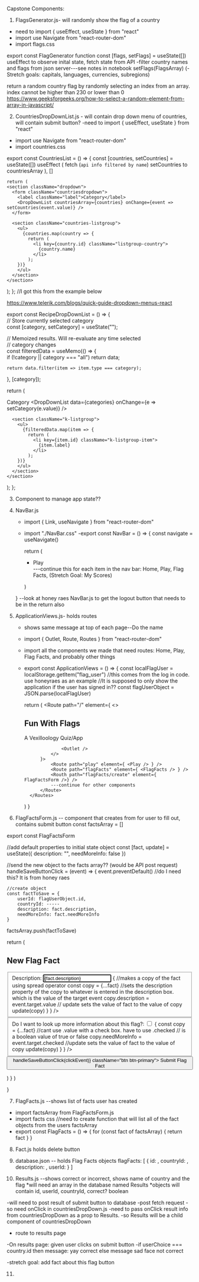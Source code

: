 Capstone Components:
1. FlagsGenerator.js- will randomly show the flag of a country

- need to import { useEffect, useState } from "react"
- import use Navigate from "react-router-dom"
- import flags.css

export const FlagGenerator function
const [flags, setFlags] = useState([])
useEffect to observe inital state, fetch state from API
-filter country names and flags from json server---see notes in notebook
setFlags(FlagsArray)
(-Stretch goals: capitals, languages, currencies, subregions)



return a random country flag by randomly selecting an index from an array. index cannot be higher than 230 or lower than 0
https://www.geeksforgeeks.org/how-to-select-a-random-element-from-array-in-javascript/




2. CountriesDropDownList.js - will contain drop down menu of countries, will contain submit button?
 -need to import { useEffect, useState } from "react"
- import use Navigate from "react-router-dom"
- import countries.css

export const CountriesList = () => {
    const [countries, setCountries] = useState([])
    useEffect (
        fetch (`api info filtered by name`)
        setCountries to countriesArray
    ),
    []


    return (
    <section className="dropdown">
      <form className="countriesdropdown">
        <label className="label">Category</label>
        <DropDownList countriesArray={countries} onChange={event => setCountries(event.value)} />
      </form>

      <section className="countries-listgroup">
        <ul>
          {countries.map(country => {
            return (
              <li key={country.id} className="listgroup-country">
                {country.name}
              </li>
            );
        })}
        </ul>
      </section>
    </section>
  );
};
//I got this from the example below


https://www.telerik.com/blogs/quick-guide-dropdown-menus-react

export const RecipeDropDownList = () => {  
  // Store currently selected category  
  const [category, setCategory] = useState("");  
  
  // Memoized results. Will re-evaluate any time selected  
  // category changes  
  const filteredData = useMemo(() => {  
    if (!category || category === "all") return data;  
  
    return data.filter(item => item.type === category);  
}, [category]);  

return (
    <section className="k-my-8">
      <form className="k-form k-mb-4">
        <label className="k-label k-mb-3">Category</label>
        <DropDownList data={categories} onChange={e => setCategory(e.value)} />
      </form>

      <section className="k-listgroup">
        <ul>
          {filteredData.map(item => {
            return (
              <li key={item.id} className="k-listgroup-item">
                {item.label}
              </li>
            );
        })}
        </ul>
      </section>
    </section>
  );
};






3. Component to manage app state??



4. NavBar.js
    - import { Link, useNavigate } from "react-router-dom"
    - import "./NavBar.css"
    -export const NavBar = () => {
        const navigate = useNavigate()

        return (
            <ul className="navbar">
            <li className="navbar_item active">
                <Link className="navbar_link" to="/Play">Play</Link>
            </li>
            ---continue this for each item in the nav bar: Home, Play, Flag Facts, (Stretch Goal: My Scores)

        </ul>
        )
    }
    --look at honey raes NavBar.js to get the logout button that needs to be in the return also



5. ApplicationViews.js- holds routes
    - <Outlet /> shows same message at top of each page--Do the name 
    - import { Outlet, Route, Routes } from "react-router-dom"
    - import all the components we made that need routes: Home, Play, Flag Facts, and probably other things
    - export const ApplicationViews = () => {
        const localFlagUser = localStorage.getItem("flag_user")
        //this comes from the log in code. use honeyraes as an example
        //It is supposed to only show the application if the user has signed in??
        const flagUserObject = JSON.parse(localFlagUser)

        return (
            <Routes>
                <Route path="/" element={
                    <>
                        <h1 className="title--main">Fun With Flags</h1>
                        <div>A Vexilloology Quiz/App</div>

                        <Outlet />
                    </>
                }>
                    <Route path="play" element={ <Play /> } />
                    <Route path="flagFacts" element={ <FlagFacts /> } />
                    <Routh path="flagFacts/create" element={ FlagFactsForm />} />
                    ---continue for other components
                </Route>
            </Routes>
        )
    }




6. FlagFactsForm.js -- component that creates from for user to fill out, contains submit button
const factsArray = []

export const FlagFactsForm 


//add default properties to initial state object
const [fact, update] = useState({
    description: "",
    needMoreInfo: false
})

//send the new object to the facts array?? (would be API post request)
handleSaveButtonClick = (event) => {
    event.preventDefault()   //do I need this? It is from honey raes

    //create object 
    const factToSave = {
        userId: flagUserObject.id,
        countryId: -----
        description: fact.description,
        needMoreInfo: fact.needMoreInfo
    }

factsArray.push(factToSave)

return (
 <form className="factForm">
            <h2 className="factForm__title">New Flag Fact</h2>
            <fieldset>
                <div className="form-group">
                    <label htmlFor="description">Description:</label>
                    <input
                        required autoFocus
                        type="text"
                        className="form-control"
                        placeholder="Type fact here"
                        value={fact.description}
                        onChange={
                            (event) => {
                                //makes a copy of the fact using spread operator
                                const copy = {...fact}
                                //sets the description property of the copy to whatever is entered in the description box. which is the value of the target event
                                copy.description = event.target.value
                               // update sets the value of fact to the value of copy
                                update(copy)
                            }
                        } />
                </div>
            </fieldset>
            <fieldset>
                <div className="form-group">
                    <label htmlFor="name">Do I want to look up more information about this flag?:</label>
                    <input type="checkbox"
                        value={fact.needMoreInfo}
                        onChange={
                            (event) => {
                                const copy = {...fact}
                                //cant use .value with a check box. have to use .checked
                                // is a boolean value of true or false
                                copy.needMoreInfo = event.target.checked
                                //update sets the value of fact to the value of copy
                                update(copy)
                            }
                        } />
                </div>
            </fieldset>
            <button 
                onClick={(clickEvent) => handleSaveButtonClick(clickEvent)}
                className="btn btn-primary">
                Submit Flag Fact
            </button>
        </form>
    )
}
)

}



7. FlagFacts.js --shows list of facts user has created
- import factsArray from FlagFactsForm.js
- import facts css
//need to create function that will list all of the fact objects from the users factsArray
- export const FlagFacts = () => {
    for (const fact of factsArray) {
        return fact
    }
}



8. Fact.js holds delete button


9. database.json -- holds Flag Facts objects
flagFacts: [
    {
        id: ,
        countryId: ,
        description: ,
        userId: 
    }
]


10. Results.js --shows correct or incorrect, shows name of country and the flag
*will need an array in the database named Results
*objects will contain id, userId, countryId, correct? boolean

-will need to post result of submit button to database
-post fetch request
-so need onClick in countriesDropDown.js
-need to pass onClick result info from countriesDropDown as a prop to Results.
-so Results will be a child component of countriesDropDown
- route to results page

-On results page: given user clicks on submit button
-if userChoice === country.id then message: yay correct
else message sad face not correct 

-stretch goal: add fact about this flag button

11. 